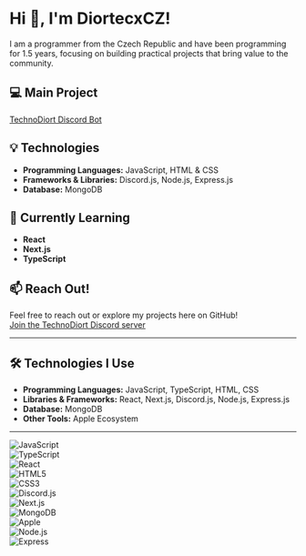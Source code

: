 # Hi 👋, I'm DiortecxCZ!

I am a programmer from the Czech Republic and have been programming for 1.5 years, focusing on building practical projects that bring value to the community.

## 💻 Main Project
[TechnoDiort Discord Bot](https://github.com/DiortecxCZ/TechnoDiort)

## 💡 Technologies
- **Programming Languages:** JavaScript, HTML & CSS
- **Frameworks & Libraries:** Discord.js, Node.js, Express.js
- **Database:** MongoDB

## 🚀 Currently Learning
- **React**
- **Next.js**
- **TypeScript**

## 📫 Reach Out!
Feel free to reach out or explore my projects here on GitHub!  
[Join the TechnoDiort Discord server](https://discord.gg/DMXdNU5fpm)

---

## 🛠️ Technologies I Use
- **Programming Languages:** JavaScript, TypeScript, HTML, CSS
- **Libraries & Frameworks:** React, Next.js, Discord.js, Node.js, Express.js
- **Database:** MongoDB
- **Other Tools:** Apple Ecosystem

---

![JavaScript](https://cdn.jsdelivr.net/gh/devicons/devicon/icons/javascript/javascript-original.svg)  
![TypeScript](https://cdn.jsdelivr.net/gh/devicons/devicon/icons/typescript/typescript-original.svg)  
![React](https://cdn.jsdelivr.net/gh/devicons/devicon/icons/react/react-original.svg)  
![HTML5](https://cdn.jsdelivr.net/gh/devicons/devicon/icons/html5/html5-original.svg)  
![CSS3](https://cdn.jsdelivr.net/gh/devicons/devicon/icons/css3/css3-original.svg)  
![Discord.js](https://cdn.jsdelivr.net/gh/devicons/devicon/icons/discordjs/discordjs-original.svg)  
![Next.js](https://cdn.jsdelivr.net/gh/devicons/devicon/icons/nextjs/nextjs-original.svg)  
![MongoDB](https://cdn.jsdelivr.net/gh/devicons/devicon/icons/mongodb/mongodb-original.svg)  
![Apple](https://cdn.jsdelivr.net/gh/devicons/devicon/icons/apple/apple-original.svg)  
![Node.js](https://cdn.jsdelivr.net/gh/devicons/devicon/icons/nodejs/nodejs-original.svg)  
![Express](https://cdn.jsdelivr.net/gh/devicons/devicon/icons/express/express-original.svg)
